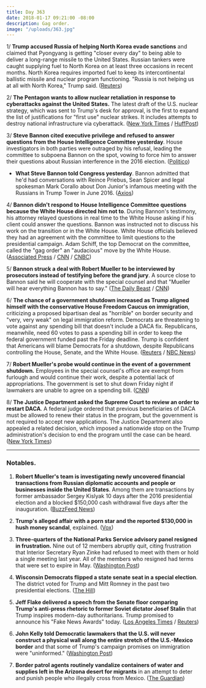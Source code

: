 ```yaml
---
title: Day 363
date: 2018-01-17 09:21:00 -08:00
description: Gag order.
image: "/uploads/363.jpg"
---
```


1/ **Trump accused Russia of helping North Korea evade sanctions** and claimed that Pyongyang is getting "closer every day" to being able to deliver a long-range missile to the United States. Russian tankers were caught supplying fuel to North Korea on at least three occasions in recent months. North Korea requires imported fuel to keep its intercontinental ballistic missile and nuclear program functioning. "Russia is not helping us at all with North Korea," Trump said. ([Reuters](https://www.reuters.com/article/us-usa-trump-exclusive/exclusive-trump-says-russia-helping-north-korea-skirt-sanctions-pyongyang-getting-close-on-missile-idUSKBN1F62KO))

2/ **The Pentagon wants to allow nuclear retaliation in response to cyberattacks against the United States.** The latest draft of the U.S. nuclear strategy, which was sent to Trump's desk for approval, is the first to expand the list of justifications for "first use" nuclear strikes. It includes attempts to destroy national infrastructure via cyberattack. ([New York Times](https://www.nytimes.com/2018/01/16/us/politics/pentagon-nuclear-review-cyberattack-trump.html) / [HuffPost](https://www.huffingtonpost.com/entry/trump-nuclear-posture-review-2018_us_5a4d4773e4b06d1621bce4c5))

3/ **Steve Bannon cited executive privilege and refused to answer questions from the House Intelligence Committee yesterday**. House investigators in both parties were outraged by his refusal, leading the committee to subpoena Bannon on the spot, vowing to force him to answer their questions about Russian interference in the 2016 election. ([Politico](https://www.politico.com/story/2018/01/16/steve-bannon-congress-testimony-subpoena-341492))

* **What Steve Bannon told Congress yesterday**. Bannon admitted that he'd had conversations with Reince Priebus, Sean Spicer and legal spokesman Mark Corallo about Don Junior's infamous meeting with the Russians in Trump Tower in June 2016. ([Axios](https://www.axios.com/steve-bannon-congress-testimony-inside-room-e30bd797-3720-44f0-bf32-5760cb6882e9.html))

4/ **Bannon didn't respond to House Intelligence Committee questions because the White House directed him not to**. During Bannon's testimony, his attorney relayed questions in real time to the White House asking if his client could answer the questions. Bannon was instructed not to discuss his work on the transition or in the White House. White House officials believed they had an agreement with the committee to limit questions to the presidential campaign. Adam Schiff, the top Democrat on the committee, called the "gag order" an "audacious" move by the White House. ([Associated Press](https://apnews.com/c103dc352c604ae29b442bbec4cc9106) / [CNN](https://www.cnn.com/2018/01/16/politics/steve-bannon-executive-privilege/index.html) / [CNBC](https://www.cnbc.com/2018/01/17/white-house-official-house-intel-broke-agreement-on-bannon-questions.html))

5/ **Bannon struck a deal with Robert Mueller to be interviewed by prosecutors instead of testifying before the grand jury**. A source close to Bannon said he will cooperate with the special counsel and that "Mueller will hear everything Bannon has to say." ([The Daily Beast](https://www.thedailybeast.com/steve-bannon-will-tell-all-to-robert-mueller-source-says) / [CNN](https://www.cnn.com/2018/01/17/politics/bannon-mueller-strike-deal/index.html))

6/ **The chance of a government shutdown increased as Trump aligned himself with the conservative House Freedom Caucus on immigration**, criticizing a proposed bipartisan deal as "horrible" on border security and "very, very weak" on legal immigration reform. Democrats are threatening to vote against any spending bill that doesn't include a DACA fix. Republicans, meanwhile, need 60 votes to pass a spending bill in order to keep the federal government funded past the Friday deadline. Trump is confident that Americans will blame Democrats for a shutdown, despite Republicans controlling the House, Senate, and the White House. ([Reuters](https://www.reuters.com/article/us-usa-trump-immigration-exclusive/exclusive-trump-takes-hard-line-on-immigration-rejects-horrible-bipartisan-plan-idUSKBN1F62QL) / [NBC News](https://www.nbcnews.com/politics/politics-news/nervous-republicans-fear-they-ll-pay-government-shutdown-n838276))

7/ **Robert Mueller's probe would continue in the event of a government shutdown.** Employees in the special counsel's office are exempt from furlough and would continue their work, despite a potential lack of appropriations. The government is set to shut down Friday night if lawmakers are unable to agree on a spending bill. ([CNN](http://www.cnn.com/2018/01/16/politics/justice-department-special-counsel-shutdown/index.html))

8/ **The Justice Department asked the Supreme Court to review an order to restart DACA**. A federal judge ordered that previous beneficiaries of DACA must be allowed to renew their status in the program, but the government is not required to accept new applications. The Justice Department also appealed a related decision, which imposed a nationwide stop on the Trump administration's decision to end the program until the case can be heard. ([New York Times](https://www.nytimes.com/2018/01/16/us/politics/trump-administration-daca-appeal-supreme-court.html))

---

### Notables.

1. **Robert Mueller's team is investigating newly uncovered financial transactions from Russian diplomatic accounts and people or businesses inside the United States**. Among them are transactions by former ambassador Sergey Kislyak 10 days after the 2016 presidential election and a blocked $150,000 cash withdrawal five days after the inauguration. ([BuzzFeed News](https://www.buzzfeed.com/jasonleopold/newly-uncovered-russian-payments-are-a-focus-of-election))

2. **Trump's alleged affair with a porn star and the reported $130,000 in hush money scandal**, explained. ([Vox](https://www.vox.com/policy-and-politics/2018/1/17/16901602/trump-stormy-daniels-hush-money-scandal-porn))

3. **Three-quarters of the National Parks Service advisory panel resigned in frustration.** Nine out of 12 members abruptly quit, citing frustration that Interior Secretary Ryan Zinke had refused to meet with them or hold a single meeting last year. All of the members who resigned had terms that were set to expire in May. ([Washington Post](https://www.washingtonpost.com/national/health-science/nearly-all-members-of-national-park-service-advisory-panel-resign-in-frustration/2018/01/16/b322ef5e-fae3-11e7-ad8c-ecbb62019393_story.html?utm_term=.c56df61a5735))

4. **Wisconsin Democrats flipped a state senate seat in a special election**. The district voted for Trump and Mitt Romney in the past two presidential elections. ([The Hill](http://thehill.com/homenews/state-watch/369275-dems-flip-wisconsin-state-senate-seat))

5. **Jeff Flake delivered a speech from the Senate floor comparing Trump's anti-press rhetoric to former Soviet dictator Josef Stalin** that Trump inspires modern-day authoritarians. Trump promised to announce his "Fake News Awards" today. ([Los Angeles Times](http://www.latimes.com/politics/la-na-pol-fake-news-trump-20180117-story.html) / [Reuters](https://www.reuters.com/article/us-usa-senate-flake/senators-rip-trump-over-his-attacks-on-the-media-idUSKBN1F62EN))

6. **John Kelly told Democratic lawmakers that the U.S. will never construct a physical wall along the entire stretch of the U.S.-Mexico border** and that some of Trump's campaign promises on immigration were "uninformed." ([Washington Post](https://www.washingtonpost.com/news/powerpost/wp/2018/01/17/kelly-says-some-of-trumps-campaign-pledges-on-immigration-wall-uninformed-meeting-attendees-say/))

7. **Border patrol agents routinely vandalize containers of water and supplies left in the Arizona desert for migrants** in an attempt to deter and punish people who illegally cross from Mexico. ([The Guardian](https://www.theguardian.com/us-news/2018/jan/17/us-border-patrol-sabotage-aid-migrants-mexico-arizona))
